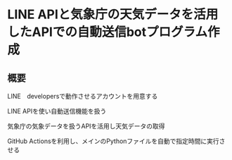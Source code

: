 # LINE APIと気象庁の天気データを活用したAPIでの自動送信botプログラム作成
## 概要
LINE　developersで動作させるアカウントを用意する

LINE APIを使い自動送信機能を扱う

気象庁の気象データを扱うAPIを活用し天気データの取得

GitHub Actionsを利用し、メインのPythonファイルを自動で指定時間に実行させる
